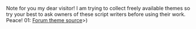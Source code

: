 Note for you my dear visitor! 
I am trying to collect freely available themes so try your best to ask owners of these script writers before using their work.
Peace!
01: 
[Forum theme source](https://github.com/f7deat/F7Deat-Blogger)>)

